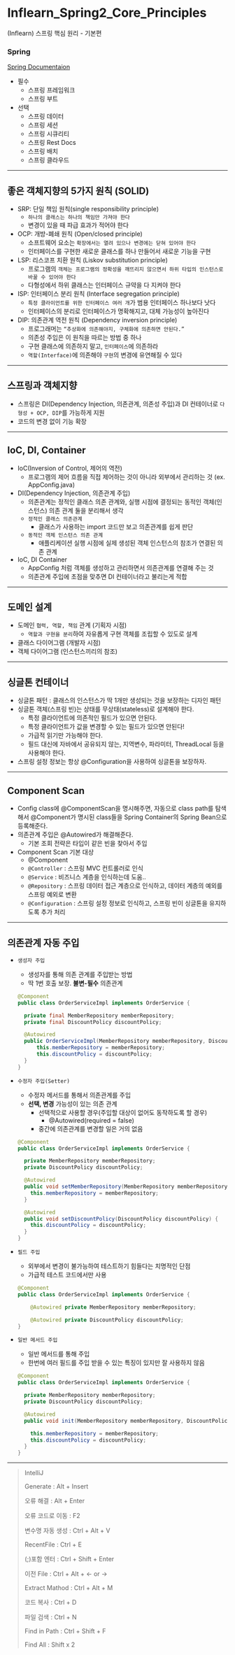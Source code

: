 # Inflearn_Spring2_Core_Principles

(Inflearn) 스프링 핵심 원리 - 기본편

### Spring

[Spring Documentaion](https://spring.io/projects)

- 필수
  - 스프링 프레임워크
  - 스프링 부트
- 선택
  - 스프링 데이터
  - 스프링 세션
  - 스프링 시큐리티
  - 스프링 Rest Docs
  - 스프링 배치
  - 스프링 클라우드

---

## 좋은 객체지향의 5가지 원칙 (SOLID)

- SRP: 단일 책임 원칙(single responsibility principle)
  - `하나의 클래스는 하나의 책임만 가져야 한다`
  - 변경이 있을 때 파급 효과가 적어야 한다
- OCP: 개방-폐쇄 원칙 (Open/closed principle)
  - 소프트웨어 요소는 `확장에서는 열려 있으나 변경에는 닫혀 있어야 한다`
  - 인터페이스를 구현한 새로운 클래스를 하나 만들어서 새로운 기능을 구현
- LSP: 리스코프 치환 원칙 (Liskov substitution principle)
  - 프로그램의 `객체는 프로그램의 정확성을 깨뜨리지 않으면서 하위 타입의 인스턴스로 바꿀 수 있어야 한다`
  - 다형성에서 하위 클래스는 인터페이스 규약을 다 지켜야 한다
- ISP: 인터페이스 분리 원칙 (Interface segregation principle)
  - `특정 클라이언트를 위한 인터페이스 여러 개`가 범용 인터페이스 하나보다 낫다
  - 인터페이스의 분리로 인터페이스가 명확해지고, 대체 가능성이 높아진다
- DIP: 의존관계 역전 원칙 (Dependency inversion principle)
  - 프로그래머는 `“추상화에 의존해야지, 구체화에 의존하면 안된다.”`
  - 의존성 주입은 이 원칙을 따르는 방법 중 하나
  - 구현 클래스에 의존하지 말고, `인터페이스`에 의존하라
  - `역할(Interface)`에 의존해야 `구현`의 변경에 유연해질 수 있다

---

## 스프링과 객체지향

- 스프링은 DI(Dependency Injection, 의존관계, 의존성 주입)과 DI 컨테이너로 `다형성 + OCP, DIP`를 가능하게 지원
- 코드의 변경 없이 기능 확장

---

## IoC, DI, Container

- IoC(Inversion of Control, 제어의 역전)
  - 프로그램의 제어 흐름을 직접 제어하는 것이 아니라 외부에서 관리하는 것 (ex. AppConfig.java)
- DI(Dependency Injection, 의존관계 주입)
  - 의존관계는 정적인 클래스 의존 관계와, 실행 시점에 결정되는 동적인 객체(인스턴스) 의존 관계 둘을 분리해서 생각
  - `정적인 클래스 의존관계`
    - 클래스가 사용하는 import 코드만 보고 의존관계를 쉽게 판단
  - `동적인 객체 인스턴스 의존 관계`
    - 애플리케이션 실행 시점에 실제 생성된 객체 인스턴스의 참조가 연결된 의존 관계
- IoC, DI Container
  - AppConfig 처럼 객체를 생성하고 관리하면서 의존관계를 연결해 주는 것
  - 의존관계 주입에 초점을 맞추면 DI 컨테이너라고 불리는게 적합

---

## 도메인 설계

- 도메인 `협력, 역할, 책임` 관계 (기획자 시점)
  - `역할과 구현을 분리`하여 자유롭게 구현 객체를 조립할 수 있도로 설계
- 클래스 다이어그램 (개발자 시점)
- 객체 다이어그램 (인스턴스끼리의 참조)

---

## 싱글톤 컨테이너

- 싱글톤 패턴 : 클래스의 인스턴스가 딱 1개만 생성되는 것을 보장하는 디자인 패턴
- 싱글톤 객체(스프링 빈)는 상태를 무상태(stateless)로 설계해야 한다.
  - 특정 클라이언트에 의존적인 필드가 있으면 안된다.
  - 특정 클라이언트가 값을 변경할 수 있는 필드가 있으면 안된다!
  - 가급적 읽기만 가능해야 한다.
  - 필드 대신에 자바에서 공유되지 않는, 지역변수, 파라미터, ThreadLocal 등을 사용해야 한다.
- 스프링 설정 정보는 항상 @Configuration을 사용하여 싱글톤을 보장하자.

---

## Component Scan

- Config class에 @ComponentScan을 명시해주면, 자동으로 class path를 탐색해서 @Component가 명시된 class들을 Spring Container의 Spring Bean으로 등록해준다.
- 의존관계 주입은 @Autowired가 해결해준다.
  - 기본 조회 전략은 타입이 같은 빈을 찾아서 주입
- Component Scan 기본 대상
  - @Component
  - `@Controller` : 스프링 MVC 컨트롤러로 인식
  - `@Service` : 비즈니스 계층을 인식하는데 도움..
  - `@Repository` : 스프링 데이터 접근 계층으로 인식하고, 데이터 계층의 예외를 스프링 예외로 변환
  - `@Configuration` : 스프링 설정 정보로 인식하고, 스프링 빈이 싱글톤을 유지하도록 추가 처리

---

## 의존관계 자동 주입

- `생성자 주입`

  - 생성자를 통해 의존 관계를 주입받는 방법
  - 딱 1번 호출 보장. **불변-필수** 의존관계

  ```java
  @Component
  public class OrderServiceImpl implements OrderService {

    private final MemberRepository memberRepository;
    private final DiscountPolicy discountPolicy;

    @Autowired
    public OrderServiceImpl(MemberRepository memberRepository, DiscountPolicy discountPolicy) {
        this.memberRepository = memberRepository;
        this.discountPolicy = discountPolicy;
    }
  }
  ```

- `수정자 주입(Setter)`

  - 수정자 메서드를 통해서 의존관계를 주입
  - **선택, 변경** 가능성이 있는 의존 관계
    - 선택적으로 사용할 경우(주입할 대상이 없어도 동작하도록 할 경우)
      - @Autowired(required = false)
    - 중간에 의존관계를 변경할 일은 거의 없음

  ```java
  @Component
  public class OrderServiceImpl implements OrderService {

    private MemberRepository memberRepository;
    private DiscountPolicy discountPolicy;

    @Autowired
    public void setMemberRepository(MemberRepository memberRepository) {
      this.memberRepository = memberRepository;
    }

    @Autowired
    public void setDiscountPolicy(DiscountPolicy discountPolicy) {
      this.discountPolicy = discountPolicy;
    }
  }
  ```

- `필드 주입`

  - 외부에서 변경이 불가능하여 테스트하기 힘들다는 치명적인 단점
  - 가급적 테스트 코드에서만 사용

  ```java
  @Component
  public class OrderServiceImpl implements OrderService {

      @Autowired private MemberRepository memberRepository;

      @Autowired private DiscountPolicy discountPolicy;
  }
  ```

- `일반 메서드 주입`

  - 일반 메서드를 통해 주입
  - 한번에 여러 필드를 주입 받을 수 있는 특징이 있지만 잘 사용하지 않음

  ```java
  @Component
  public class OrderServiceImpl implements OrderService {

    private MemberRepository memberRepository;
    private DiscountPolicy discountPolicy;

    @Autowired
    public void init(MemberRepository memberRepository, DiscountPolicy discountPolicy) {

      this.memberRepository = memberRepository;
      this.discountPolicy = discountPolicy;
    }
  }
  ```

---

> IntelliJ
>
> Generate : Alt + Insert
>
> 오류 해결 : Alt + Enter
>
> 오류 코드로 이동 : F2
>
> 변수명 자동 생성 : Ctrl + Alt + V
>
> RecentFile : Ctrl + E
>
> (;)포함 엔터 : Ctrl + Shift + Enter
>
> 이전 File : Ctrl + Alt + <- or ->
>
> Extract Mathod : Ctrl + Alt + M
>
> 코드 복사 : Ctrl + D
>
> 파일 검색 : Ctrl + N
>
> Find in Path : Ctrl + Shift + F
>
> Find All : Shift x 2
